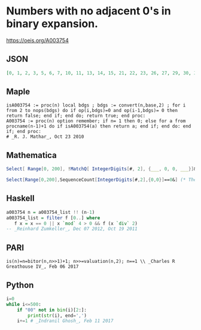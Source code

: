 # Numbers with no adjacent 0's in binary expansion\.
https://oeis.org/A003754
## JSON
```JSON
[0, 1, 2, 3, 5, 6, 7, 10, 11, 13, 14, 15, 21, 22, 23, 26, 27, 29, 30, 31, 42, 43, 45, 46, 47, 53, 54, 55, 58, 59, 61, 62, 63, 85, 86, 87, 90, 91, 93, 94, 95, 106, 107, 109, 110, 111, 117, 118, 119, 122, 123, 125, 126, 127, 170, 171, 173, 174, 175, 181]
```
## Maple
```Maple
isA003754 := proc(n) local bdgs ; bdgs := convert(n,base,2) ; for i from 2 to nops(bdgs) do if op(i,bdgs)=0 and op(i-1,bdgs)= 0 then return false; end if; end do; return true; end proc:
A003754 := proc(n) option remember; if n= 1 then 0; else for a from procname(n-1)+1 do if isA003754(a) then return a; end if; end do: end if; end proc:
# _R. J. Mathar_, Oct 23 2010
```
## Mathematica
```Mathematica
Select[ Range[0, 200], !MatchQ[ IntegerDigits[#, 2], {___, 0, 0, ___}]&] (* _Jean-François Alcover_, Oct 25 2011 *)
```
```Mathematica
Select[Range[0,200],SequenceCount[IntegerDigits[#,2],{0,0}]==0&] (* The program uses the SequenceCount function from Mathematica version 10 *) (* _Harvey P. Dale_, May 21 2015 *)
```
## Haskell
```Haskell
a003754 n = a003754_list !! (n-1)
a003754_list = filter f [0..] where
   f x = x == 0 || x `mod` 4 > 0 && f (x `div` 2)
-- _Reinhard Zumkeller_, Dec 07 2012, Oct 19 2011
```
## PARI
```PARI
is(n)=n=bitor(n,n>>1)+1; n>>=valuation(n,2); n==1 \\ _Charles R Greathouse IV_, Feb 06 2017
```
## Python
```Python
i=0
while i<=500:
    if "00" not in bin(i)[2:]:
        print(str(i), end=',')
    i+=1 # _Indranil Ghosh_, Feb 11 2017
```

